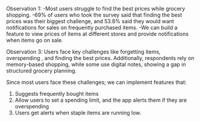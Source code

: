 Observation 1:
  -Most users struggle to find the best prices while grocery shopping.
  -69% of users who took the survey said that finding the best prices was their biggest challenge, and 53.8% said they would want notifications for sales on frequently purchased items.
  -We can build a feature to view prices of items at different stores and provide notifications when items go on sale.




Observation 3: 
 Users face key challenges like forgetting items, overspending , and finding the best prices. Additionally, respondents rely on memory-based shopping, while some use digital notes, showing a gap in structured grocery planning.


Since most users face these challenges; we can implement features that:
1. Suggests frequently bought items
2. Allow users to set a spending limit, and the app alerts them if they are overspending
3. Users get alerts when staple items are running low.




